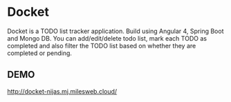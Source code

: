 # Docket

Docket is a TODO list tracker application. Build using Angular 4, Spring Boot and Mongo DB. You can add/edit/delete todo list, mark each TODO as completed and also filter the TODO list based on whether they are completed or pending.

## DEMO

http://docket-nijas.mj.milesweb.cloud/
